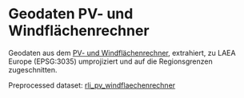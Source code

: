 # Geodaten PV- und Windflächenrechner

Geodaten aus dem
[PV- und Windflächenrechner](https://www.agora-energiewende.de/service/pv-und-windflaechenrechner/),
extrahiert, zu LAEA Europe (EPSG:3035) umprojiziert und auf die Regionsgrenzen
zugeschnitten.

Preprocessed dataset:
[rli_pv_windflaechenrechner](../../preprocessed/rli_pv_wfr/dataset.md)
